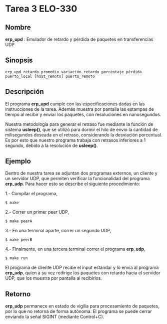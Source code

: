 Tarea 3 ELO-330
=========================

Nombre
------

**erp_upd** : Emulador de retardo y pérdida de paquetes en
transferencias UDP

Sinopsis
--------

    erp_upd retardo_promedio variación_retardo porcentaje_pérdida puerto_local [host_remoto] puerto_remoto 

Descripción
-----------

El programa **erp_upd** cumple con las especificaciones dadas en las instrucciones de la tarea. Además muestra por pantalla las estampas de tiempo al recibir y enviar los paquetes, con resoluciones en nanosegundos.

Nuestra metodología para generar el retraso fue mediante la función de sistema **usleep()**, que se utilizó para dormir el hilo de envio la cantidad de milisegundos deseada en el retraso, considerando la desviación porcentual. Es por esto que nuestro programa trabaja con retrasos inferiores a 1 segundo, debido a la resolución de **usleep()**. 

Ejemplo
-------

Dentro de nuestra tarea se adjuntan dos programas externos, un cliente y un servidor UDP, que permiten verificar la funcionalidad del programa **erp_udp**. Para hacer esto se describe el siguiente procedimiento:

1.- Compilar el programa,

    $ make

2.- Correr un primer peer UDP,

    $ make peerA

3.- En una terminal aparte, correr un segundo UDP,

    $ make peerB

4.- Finalmente, en una tercera terminal correr el programa **erp_udp**,

    $ make run

El programa de cliente UDP recibe el input estándar y lo envia al programa **erp_udp**, quien a su vez redirige los paquetes con retardo hacia el servidor UDP, que los muestra por pantalla al recibirlos.

Retorno
-------

**erp_udp** permanece en estado de vigilia para procesamiento de paquetes, por lo que no retorna de forma autónoma. El programa se puede cerrar enviando la señal SIGINT (mediante Control+C).
